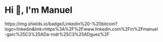 <h1>Hi 👋, I'm Manuel</h1>
https://img.shields.io/badge/Linkedin%20-%20bitcoin?logo=linkedin&link=https%3A%2F%2Fwww.linkedin.com%2Fin%2Fmanuel-garc%25C3%25ADa-rodr%25C3%25ADguez%2F

